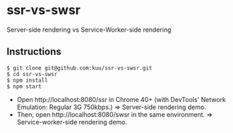 # ssr-vs-swsr
Server-side rendering vs Service-Worker-side rendering

## Instructions
```
$ git clone git@github.com:kuu/ssr-vs-swsr.git
$ cd ssr-vs-swsr
$ npm install
$ npm start
```

* Open http://localhost:8080/ssr in Chrome 40+ (with DevTools' Network Emulation: Regular 3G 750kbps.) => Server-side rendering demo.
* Then, open http://localhost:8080/swsr in the same environment. => Service-worker-side rendering demo.
